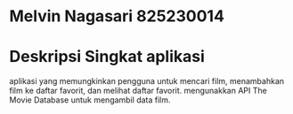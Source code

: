# Melvin  Nagasari 825230014
# Deskripsi Singkat aplikasi
aplikasi yang memungkinkan pengguna untuk mencari film, menambahkan film ke daftar favorit, dan melihat daftar favorit.
mengunakkan API The Movie Database untuk mengambil data film.
